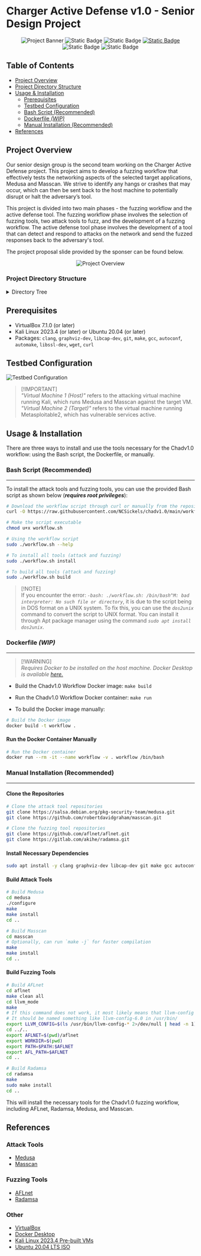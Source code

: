 
# Charger Active Defense v1.0 - Senior Design Project

<div style="text-align:center">

 <!-- *Noah Sickels, Adam Brannon, and William Lochte* -->
<!-- ![Project Banner](Charger-Active-Defense-Banner.png) -->
![Project Banner](Charger-Active-Defense-Banner.png)
![Static Badge](https://img.shields.io/badge/Platform-Kali-blue?style=plastic&logo=kalilinux&logoSize=auto)
![Static Badge](https://img.shields.io/badge/Platform-Ubuntu-blue?style=plastic&logo=ubuntu&logoSize=auto)
[![Static Badge](https://img.shields.io/badge/Python%203.12+-FFDE57?style=flat&label=Requirement&link=https%3A%2F%2Fwww.python.org%2Fdownloads)](https://www.python.org/downloads)
![Static Badge](https://img.shields.io/badge/Bash-white?style=plastic&logo=gnubash&logoColor=grey)
![Static Badge](https://img.shields.io/badge/Docker-blue?style=plastic&logo=docker&logoColor=white)

</div>

## Table of Contents

- [Project Overview](#project-overview)
- [Project Directory Structure](#project-directory-structure)
- [Usage & Installation](#usage--installation)
  - [Prerequisites](#prerequisites)
  - [Testbed Configuration](#testbed-configuration)
  - [Bash Script (Recommended)](#bash-script-recommended)
  - [Dockerfile *(WIP)*](#dockerfile-wip)
  - [Manual Installation (Recommended)](#manual-installation-recommended)
- [References](#references)

## Project Overview

Our senior design group is the second team working on the Charger Active Defense project. This project aims to develop a fuzzing workflow that effectively tests the networking aspects of the selected target applications, Medusa and Masscan. We strive to identify any hangs or crashes that may occur, which can then be sent back to the host machine to potentially disrupt or halt the adversary’s tool.

This project is divided into two main phases - the fuzzing workflow and the active defense tool. The fuzzing workflow phase involves the selection of fuzzing tools, two attack tools to fuzz, and the development of a fuzzing workflow. The active defense tool phase involves the development of a tool that can detect and respond to attacks on the network and send the fuzzed responses back to the adversary's tool.

The project proposal slide provided by the sponser can be found below.

<div style="text-align:center">

![Project Overview](project_overview.png)

</div>

### Project Directory Structure

<details>
<summary>Directory Tree</summary>

```plaintext
Charger Active Defense v1.0 - Senior Design Project
.
├── README.md
├── config
│   ├── Metasploitable2_Running_Services.txt
│   └── Testbed_Config.md
├── deliverables
│   ├── Conference-template-A4.doc
│   ├── G12_attack_tool_selection_report.docx
│   ├── G12_fuzz_tool_selection_report.docx
│   ├── G12_fuzzing_results_analysis.docx
│   ├── G12_updated_milestones.docx
│   ├── G12_updated_timeline.png
│   ├── Project_Timeline_v2.gan
│   ├── briefings
│   │   ├── brief_1
│   │   │   ├── G12_briefing_1_progress_report.docx
│   │   ├── brief_2
│   │   │   ├── G12_briefing_2_progress_report.docx
│   │   │   └── fuzzowski_medusa_telnet.pcap
│   │   └── brief_3
│   │       └── G12_briefing_3_progress_report.docx
│   ├── design_review
│   │   ├── 495_488_design_review_template.pptx
│   │   ├── Behavioral_Decomposition.vsdx
│   │   ├── Functional_Decomposition.vsdx
│   │   ├── G12_design_review_presentation.pptx
│   │   ├── G12_level_of_effort.docx
│   │   ├── G12_marketing_requirements.docx
│   │   ├── Updated_Behavioral_Decomposition.png
│   │   ├── Updated_Functional_Decomposition.png
│   │   └── individual_level_of_effort.md
│   ├── final_report
│   ├── proposal
│   │   └── Project-Proposal-Submission.pdf
│   └── timeline_and_milestones
│       └── initial
│           ├── Project_Timeline_Proposal.gan
│           └── milestone_analysis.md
├── fuzzing
│   ├── afl-qemu-trace
│   ├── fuzzowski.medusa.ftp
│   │   └── ftp.py
│   ├── fuzzshark
│   │   └── ~src
|   ├── icmp.masscan
│   │   ├── fuzz_ping.sh
│   │   ├── grammer.bnf
│   │   ├── internet_checksum.py
│   │   ├── requirements.txt
│   │   └── send_icmp.py 
│   ├── medusa.postgresql.afl_1
│   │   ├── cmdline
│   │   ├── fuzz_bitmap
│   │   ├── fuzzer_setup
│   │   ├── fuzzer_stats
│   │   ├── ~hangs
│   │   ├── init_attempt
│   │   │   ├── medusa_config.txt
│   │   │   ├── wrapper.c
│   │   │   └── wrapper.sh
│   │   ├── ~plot_data
│   │   └── ~queue
│   ├── peach_fuzz
│   │   ├── network_fuzzing.xml
│   │   └── peachfuzzer.dockerfile
│   ├── radamsa
│   │   ├── Radamsa_Instructions.md
│   │   └── ~img
│   ├── randbytes
│   │   ├── ftp_server.py
│   │   └── pcap_parsing.py
│   ├── randpkt
│   │   └── ~src
│   └── scapy.radamsa
│       └── radamsa_scapy_pcap_fuzzing.py
├── misc
│   ├── Attack_Tool_Commands.md
│   ├── Attack_Tool_Info.md
│   ├── password_list.txt
│   └── repeat_medusa.sh
├── pcaps
│   ├── baseline
│   │   ├── masscan.pcap
│   │   ├── medusa_ftp.pcap
│   │   ├── medusa_postgresql.pcap
│   │   └── medusa_ssh.pcap
│   └── scapy
│       ├── ftp_login_packets.pcap
│       ├── fuzz_test_1.pcap
│       ├── medusa_ftp_brute_force.pcap
│       ├── medusa_ftp_fail.pcap
│       └── nmap_ftp_scan.pcap
├── project_overview.png
├── research
│   ├── CVEs.md
│   ├── Fuzzing_Tools.md
│   └── cmiller-csw-2010.pdf
└── tests
    ├── ldra
    │   ├── aircrack-ng
    │   │   └── aircrack-ng.mts.htm
    │   ├── masscan
    │   │   └── masscan.mts.htm
    │   ├── medusa
    │   │   └── medusa.mts.htm
    │   ├── netdiscover
    │   │   └── netdiscover.mts.htm
    │   ├── reaver
    │   │   └── reaver.mts.htm
    │   └── yersinia
    │       └── yersinia.mts.htm
    └── valgrind
        ├── commands.txt
        ├── masscan.txt
        ├── medusa_ftp.txt
        ├── medusa_postgres.txt
        ├── medusa_ssh.txt
        └── netdiscover.txt
```

<details>
<summary>Explanation</summary>

- **README.md:** This file.
- **project_overview.png:** Image of the project overview.
- **config:** Contains configuration files.
  - **Testbed_Config.md:** Configuration details for the testbed.
- **deliverables**: Contains project deliverables, including the tool reports, proposal presentation slides, briefings, design review, and final report.
  - **G12_attack_tool_selection_report.docx:** Attack tool selection report.
  - **G12_fuzz_tool_selection_report.docx:** Fuzz tool selection report.
  - **G12_fuzzing_results_analysis.docx:** Fuzzing results analysis.
  - **G12_updated_milestones.docx:** Updated milestones.
  - **G12_updated_timeline.png:** Updated timeline.
  - **Project_Timeline_v2.gan:** Gantt chart file for the project timeline.
  - **briefings:** Contains briefing files.
    - **brief_1:** Briefing 1 files.
      - **G12_briefing_1_progress_report.docx:** Briefing 1 progress report.
    - **brief_2:** Briefing 2 files.
      - **G12_briefing_2_progress_report.docx:** Briefing 2 progress report.
      - **fuzzowski_medusa_telnet.pcap:** Fuzzowski Medusa Telnet PCAP file.
    - **brief_3:** Briefing 3 files.
      - **G12_briefing_3_progress_report.docx:** Briefing 3 progress report.
  - **design_review:** Contains design review files.
    - **495_488_design_review_template.pptx:** Design review template.
    - **Behavioral_Decomposition.vsdx:** Behavioral decomposition Visio diagram.
    - **Functional_Decomposition.vsdx:** Functional decomposition Visio diagram.
    - **G12_design_review_presentation.pptx:** Design review presentation.
    - **G12_level_of_effort.docx:** Level of effort document.
    - **G12_marketing_requirements.docx:** Marketing requirements document.
    - **Updated_Behavioral_Decomposition.png:** Updated behavioral decomposition diagram image.
    - **Updated_Functional_Decomposition.png:** Updated functional decomposition diagram image.
    - **individual_level_of_effort.md:** Individual level of effort document.
  - **final_report:** Final report files.
  - **proposal:** Proposal files.
    - **Project-Proposal-Submission.pdf:** Project proposal presentation slides.
  - **timeline_and_milestones:** Contains timeline and milestones files.
    - **initial:** Initial timeline and milestones.
      - **Project_Timeline_Proposal.gan:** Initial project timeline proposal.
      - **milestone_analysis.md:** Milestone analysis.  
- **fuzzing:** Contains fuzzing-related files.
  - **afl-qemu-trace:** AFL QEMU trace binary.
  - **fuzzowski.medusa.ftp:** Fuzzowski Medusa FTP files.
    - **ftp.py:** FTP file for Fuzzowski Medusa.
  - **fuzzshark:** Fuzzshark files.
  - **medusa.postgresql.afl_1:** Medusa PostgreSQL AFL files.
    - **init_attempt:** Initial attempts with AFLnet.
      - **medusa_config.txt:** Medusa configuration file for wrapper.
      - **wrapper.c:** Custom wrapper source file.
      - **wrapper.sh:** Custom wrapper script.
  - **peach_fuzz:** Peach Fuzz files.
    - **network_fuzzing.xml:** Network fuzzing XML model file.
    - **peachfuzzer.dockerfile:** Peach Fuzzer Dockerfile.
  - **radamsa:** Radamsa files.
    - **Radamsa_Instructions.md:** Radamsa testing instructions.
  - **randbytes:** Randbytes files.
    - **ftp_server.py:** FTP server file.
    - **pcap_parsing.py:** PCAP parsing file with Scapy.
  - **randpkt:** Randpkt files.
  - **scapy.radamsa:** Scapy Radamsa files.
    - **radamsa_scapy_pcap_fuzzing.py:** Radamsa & Scapy PCAP fuzzing Python script.
- **misc:** Miscellaneous files.
  - **Attack_Tool_Commands.md:** Commands for attack tools used during compatibility testing.
  - **Attack_Tool_Info.md:** Information about attack tools.
  - **password_list.txt:** Password list used for testing.
  - **repeat_medusa.sh:** Script to repeatedly run Medusa.
- **pcaps:** Contains PCAP files.
  - **baseline:** Baseline PCAP files.
  - **scapy:** Scapy PCAP files.
- **tests:** Contains test-related files.
  - **ldra:** LDRA test files.
    - **aircrack-ng/aircrack-ng.mts.htm:** Aircrack-ng LDRA test files.
    - **masscan/masscan.mts.htm:** Masscan LDRA test files.
    - **medusa/medusa.mts.htm** Medusa LDRA test files.
    - **netdiscover/netdiscover.mts.htm:** Netdiscover LDRA test report.
      - **netdiscover.mts.htm:** HTML report for Netdiscover.
    - **reaver/reaver.mts.htm:** Reaver LDRA test report.
    - **yersinia/yersinia.mts.htm:** Yersinia LDRA test report.
  - **valgrind:** Valgrind test results for each attack tool candidate.
    - **commands.txt:** Commands used for running the Valgrind tests.
    - **masscan.txt:** Masscan Valgrind test results file.
    - **medusa_ftp.txt:** Medusa FTP Valgrind test results file.
    - **medusa_postgres.txt:** Medusa PostgreSQL Valgrind test results file.
    - **medusa_ssh.txt:** Medusa SSH Valgrind test results file.
    - **netdiscover.txt:** Netdiscover Valgrind test results file.
- **research:** Contains research-related files.
  - **CVEs.md:** List of CVEs from all attack tool candidates.
  - **Fuzzing_Tools.md:** Background research on possible fuzzing tools.
  - **cmiller-csw-2010.pdf:** Research paper on general fuzzing and fuzzing tools.

</details>
</details>

## Prerequisites

- VirtualBox 7.1.0 (or later)
- Kali Linux 2023.4 (or later) or Ubuntu 20.04 (or later)
- Packages: `clang`, `graphviz-dev`, `libcap-dev`, `git`, `make`, `gcc`, `autoconf`, `automake`, `libssl-dev`, `wget`, `curl`  
<!-- - Python 3.8+
- Kali Linux 2023.4 (or later) or Ubuntu 20.04 (or later) -->

## Testbed Configuration

![Testbed Configuration](config/Configuration%20Table.png)  

> [!IMPORTANT]\
> *"Virtual Machine 1 (Host)"* refers to the attacking virtual machine running Kali, which runs Medusa and Masscan against the target VM.\
> *"Virtual Machine 2 (Target)"* refers to the virtual machine running Metasploitable2, which has vulnerable services active.  

<!-- <br></br> -->

## Usage & Installation

There are three ways to install and use the tools necessary for the Chadv1.0 workflow: using the Bash script, the Dockerfile, or manually.

### Bash Script (Recommended)

---

To install the attack tools and fuzzing tools, you can use the provided Bash script as shown below (***requires root privileges***):

```bash
# Download the workflow script through curl or manually from the repository
curl -O https://raw.githubusercontent.com/NCSickels/chadv1.0/main/workflow.sh

# Make the script executable
chmod u+x workflow.sh

# Using the workflow script
sudo ./workflow.sh --help

# To install all tools (attack and fuzzing)
sudo ./workflow.sh install

# To build all tools (attack and fuzzing)
sudo ./workflow.sh build
```

> [!NOTE]\
> If you encounter the error: *`-bash: ./workflow.sh: /bin/bash^M: bad interpreter: No such file or directory`*, it is due to the script being in DOS format on a UNIX system. To fix this, you can use the *`dos2unix`* command to convert the script to UNIX format. You can install it through Apt package manager using the command *`sudo apt install dos2unix`*.  

### Dockerfile *(WIP)*

---

> [!WARNING]\
> *Requires Docker to be installed on the host machine. Docker Desktop is available [here.](https://www.docker.com/get-started/)*

- Build the Chadv1.0 Workflow Docker image: `make build`
- Run the Chadv1.0 Workflow Docker container: `make run`

- To build the Docker image manually:

```bash
# Build the Docker image
docker build -t workflow .
```

#### Run the Docker Container Manually

```bash
# Run the Docker container
docker run --rm -it --name workflow -v . workflow /bin/bash
```  

### Manual Installation (Recommended)

---

#### Clone the Repositories

```bash
# Clone the attack tool repositories
git clone https://salsa.debian.org/pkg-security-team/medusa.git 
git clone https://github.com/robertdavidgraham/masscan.git

# Clone the fuzzing tool repositories
git clone https://github.com/aflnet/aflnet.git
git clone https://gitlab.com/akihe/radamsa.git
```

#### Install Necessary Dependencies

```bash
sudo apt install -y clang graphviz-dev libcap-dev git make gcc autoconf automake libssl-dev wget curl
```

#### Build Attack Tools

```bash
# Build Medusa
cd medusa
./configure
make
make install
cd ..

# Build Masscan
cd masscan
# Optionally, can run `make -j` for faster compilation
make 
make install
cd ..
```

#### Build Fuzzing Tools

```bash
# Build AFLnet
cd aflnet
make clean all
cd llvm_mode
make
# If this command does not work, it most likely means that llvm-config is not in your PATH. If so, you can add it manually as shown below.
# It should be named something like llvm-config-6.0 in /usr/bin/
export LLVM_CONFIG=$(ls /usr/bin/llvm-config-* 2>/dev/null | head -n 1)
cd ../..
export AFLNET=$(pwd)/aflnet
export WORKDIR=$(pwd)
export PATH=$PATH:$AFLNET
export AFL_PATH=$AFLNET
cd ..

# Build Radamsa
cd radamsa
make
sudo make install
cd ..
```

This will install the necessary tools for the Chadv1.0 fuzzing workflow, including AFLnet, Radamsa, Medusa, and Masscan.  

## References

### Attack Tools

- [Medusa](https://salsa.debian.org/pkg-security-team/medusa)
- [Masscan](https://github.com/robertdavidgraham/masscan.git)

### Fuzzing Tools

- [AFLnet](https://github.com/aflnet/aflnet)
- [Radamsa](https://gitlab.com/akihe/radamsa.git)

### Other

- [VirtualBox](https://www.virtualbox.org/wiki/Downloads)
- [Docker Desktop](https://www.docker.com/get-started/)
- [Kali Linux 2023.4 Pre-built VMs](https://www.kali.org/get-kali/#kali-virtual-machines)
- [Ubuntu 20.04 LTS ISO](https://releases.ubuntu.com/focal/)
